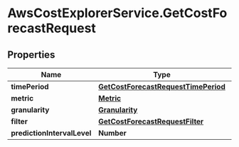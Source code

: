# AwsCostExplorerService.GetCostForecastRequest

## Properties

Name | Type | Description | Notes
------------ | ------------- | ------------- | -------------
**timePeriod** | [**GetCostForecastRequestTimePeriod**](GetCostForecastRequestTimePeriod.md) |  | 
**metric** | [**Metric**](Metric.md) |  | 
**granularity** | [**Granularity**](Granularity.md) |  | 
**filter** | [**GetCostForecastRequestFilter**](GetCostForecastRequestFilter.md) |  | [optional] 
**predictionIntervalLevel** | **Number** |  | [optional] 


